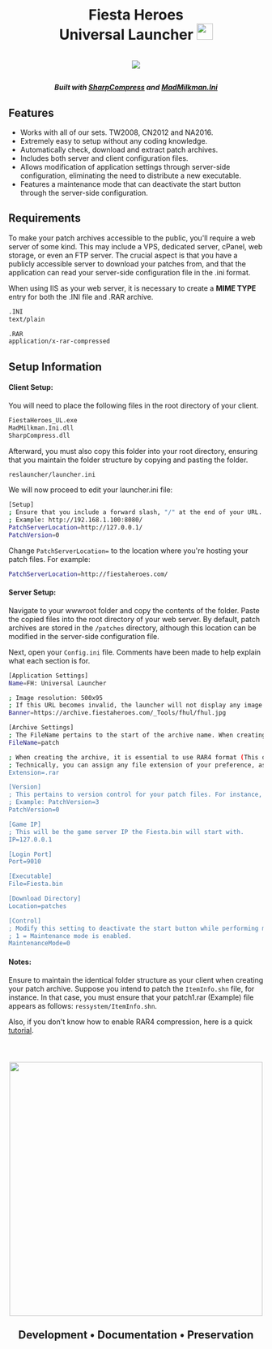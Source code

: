<h1 align="center">

  Fiesta Heroes
  <br>
  Universal Launcher <img src="https://i.imgur.com/KuPp7CR.png" width = "32" height="32"></a>
  <br>  
  <img src="https://i.imgur.com/0GOTzNm.gif"></a>
  <h5><center>Built with <a href="https://github.com/adamhathcock/sharpcompress">SharpCompress</a> and <a href="https://github.com/MarioZ/MadMilkman.Ini">MadMilkman.Ini</a></center></h5>
</h1>

## Features

*   Works with all of our sets. TW2008, CN2012 and NA2016.
*   Extremely easy to setup without any coding knowledge.
*   Automatically check, download and extract patch archives.
*   Includes both server and client configuration files.
*   Allows modification of application settings through server-side configuration, eliminating the need to distribute a new executable.
*   Features a maintenance mode that can deactivate the start button through the server-side configuration.

## Requirements

To make your patch archives accessible to the public, you'll require a web server of some kind. This may include a VPS, dedicated server, cPanel, web storage, or even an FTP server. The crucial aspect is that you have a publicly accessible server to download your patches from, and that the application can read your server-side configuration file in the .ini format.

When using IIS as your web server, it is necessary to create a **MIME TYPE** entry for both the .INI file and .RAR archive.

```bash
.INI
text/plain

.RAR
application/x-rar-compressed
```


## Setup Information

#### Client Setup:
You will need to place the following files in the root directory of your client.
```bash
FiestaHeroes_UL.exe
MadMilkman.Ini.dll
SharpCompress.dll
```

Afterward, you must also copy this folder into your root directory, ensuring that you maintain the folder structure by copying and pasting the folder.
```bash
reslauncher/launcher.ini
```

We will now proceed to edit your launcher.ini file:
```bash
[Setup]
; Ensure that you include a forward slash, "/" at the end of your URL.
; Example: http://192.168.1.100:8080/
PatchServerLocation=http://127.0.0.1/
PatchVersion=0
```

Change ```PatchServerLocation=``` to the location where you're hosting your patch files.
For example: 
```bash
PatchServerLocation=http://fiestaheroes.com/
```

#### Server Setup:
Navigate to your wwwroot folder and copy the contents of the folder. Paste the copied files into the root directory of your web server. By default, patch archives are stored in the ```/patches``` directory, although this location can be modified in the server-side configuration file.

Next, open your ```Config.ini``` file. Comments have been made to help explain what each section is for.
```bash
[Application Settings]
Name=FH: Universal Launcher

; Image resolution: 500x95
; If this URL becomes invalid, the launcher will not display any image.
Banner=https://archive.fiestaheroes.com/_Tools/fhul/fhul.jpg

[Archive Settings]
; The FileName pertains to the start of the archive name. When creating your patches, append the version number after the FileName. For instance: patch1.rar. 
FileName=patch

; When creating the archive, it is essential to use RAR4 format (This option can be selected in WinRAR during the creation of the archive).
; Technically, you can assign any file extension of your preference, as long as it's still created with the RAR4 format. For instance, you may choose to use ".xkl" as an extension.
Extension=.rar

[Version]
; This pertains to version control for your patch files. For instance, if you have the following patch files: patch1.rar, patch2.rar, and patch3.rar, then your version number would be 3.
; Example: PatchVersion=3
PatchVersion=0

[Game IP]
; This will be the game server IP the Fiesta.bin will start with.
IP=127.0.0.1

[Login Port]
Port=9010

[Executable]
File=Fiesta.bin

[Download Directory]
Location=patches

[Control]
; Modify this setting to deactivate the start button while performing maintenance on your server.
; 1 = Maintenance mode is enabled.
MaintenanceMode=0
```
#### Notes:
Ensure to maintain the identical folder structure as your client when creating your patch archive.
Suppose you intend to patch the ```ItemInfo.shn``` file, for instance. In that case, you must ensure that your patch1.rar (Example) file appears as follows: ```ressystem/ItemInfo.shn```.

Also, if you don't know how to enable RAR4 compression, here is a quick [tutorial](https://techdows.com/2017/08/winrar-use-rar4-format-default-instead-rar-5-0.html).

<h2 align="center">
  <br>
  <a href="https://fiestaheroes.com/"><img src="https://i.imgur.com/t3PBKnc.png" width="500"></a>
  <br>
  <br>
  Development • Documentation • Preservation
  <br>
</h1>
